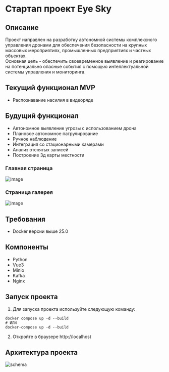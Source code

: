 # Стартап проект Eye Sky

## Описание
Проект направлен на разработку автономной системы комплексного управления дронами для обеспечения безопасности на крупных массовых мероприятиях, промышленных предприятиях и частных объектах. <br />
Основная цель - обеспечить своевременное выявление и реагирование на потенциально опасные события с помощью интеллектуальной системы управления и мониторинга. <br />

## Текущий функционал MVP
- Распознавание насилия в видеоряде

## Будущий функционал
- Автономное выявление угрозы с использованием дрона
- Плановое автономное патрулирование
- Ручное наблюдение
- Интеграция со стационарными камерами
- Анализ отснятых записей
- Построение 3д карты местности

  
### Главная страница
![image](https://github.com/user-attachments/assets/681f3b1f-d991-40d5-a48e-052122852338)
### Страница галерея
![image](https://github.com/user-attachments/assets/38c0187a-8aee-4eaf-aed7-7b8a414f581a)

## Требования
- Docker версии выше 25.0

## Компоненты
- Python
- Vue3
- Minio
- Kafka
- Nginx

## Запуск проекта
1. Для запуска проекта используйте следующую команду:

```
docker compose up -d --build
# ИЛИ
docker-compose up -d --build
```
2. Откройте в браузере http://localhost


## Архитектура проекта
![schema](https://github.com/user-attachments/assets/76738f75-c23e-4cc6-a015-403ef0ff1ed7)


